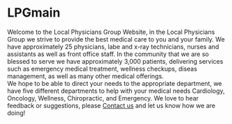 # LPGmain
Welcome to the Local Physicians Group Website, in the Local Physicians Group we strive to provide the best medical care to you and your family.  We have approximately 25 physicians, labe and x-ray technicians, nurses and assistants as well as front office staff. In the community that we are so blessed to serve we have approximately 3,000 patients, delivering services such as emergency medical treatment, wellness checkups, diseas management, as well as many other medical offerings.  
  We hope to be able to direct your needs to the appropriate department, we have five different departments to help with your medical needs Cardiology, Oncology, Wellness, Chiropractic, and Emergency.
  We love to hear feedback or suggestions, please  <a href="Contact.html">Contact us</a> and let us know how we are doing!
